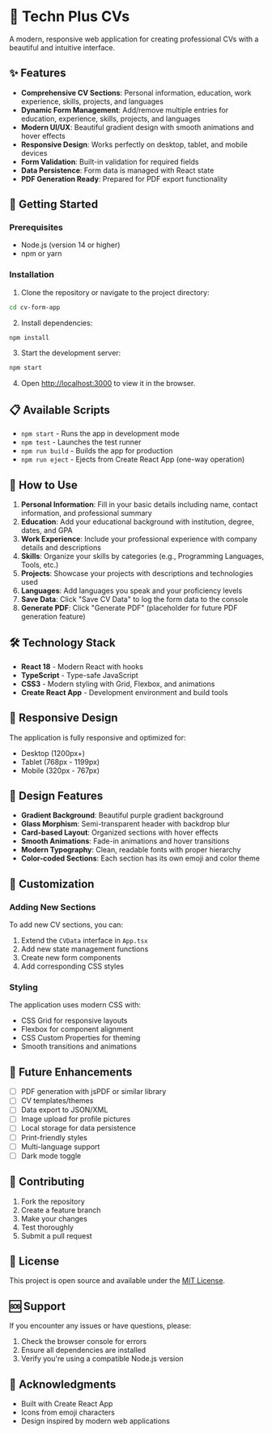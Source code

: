 # 📄 Techn Plus CVs

A modern, responsive web application for creating professional CVs with a beautiful and intuitive interface.

## ✨ Features

- **Comprehensive CV Sections**: Personal information, education, work experience, skills, projects, and languages
- **Dynamic Form Management**: Add/remove multiple entries for education, experience, skills, projects, and languages
- **Modern UI/UX**: Beautiful gradient design with smooth animations and hover effects
- **Responsive Design**: Works perfectly on desktop, tablet, and mobile devices
- **Form Validation**: Built-in validation for required fields
- **Data Persistence**: Form data is managed with React state
- **PDF Generation Ready**: Prepared for PDF export functionality

## 🚀 Getting Started

### Prerequisites

- Node.js (version 14 or higher)
- npm or yarn

### Installation

1. Clone the repository or navigate to the project directory:
```bash
cd cv-form-app
```

2. Install dependencies:
```bash
npm install
```

3. Start the development server:
```bash
npm start
```

4. Open [http://localhost:3000](http://localhost:3000) to view it in the browser.

## 📋 Available Scripts

- `npm start` - Runs the app in development mode
- `npm test` - Launches the test runner
- `npm run build` - Builds the app for production
- `npm run eject` - Ejects from Create React App (one-way operation)

## 🎯 How to Use

1. **Personal Information**: Fill in your basic details including name, contact information, and professional summary
2. **Education**: Add your educational background with institution, degree, dates, and GPA
3. **Work Experience**: Include your professional experience with company details and descriptions
4. **Skills**: Organize your skills by categories (e.g., Programming Languages, Tools, etc.)
5. **Projects**: Showcase your projects with descriptions and technologies used
6. **Languages**: Add languages you speak and your proficiency levels
7. **Save Data**: Click "Save CV Data" to log the form data to the console
8. **Generate PDF**: Click "Generate PDF" (placeholder for future PDF generation feature)

## 🛠️ Technology Stack

- **React 18** - Modern React with hooks
- **TypeScript** - Type-safe JavaScript
- **CSS3** - Modern styling with Grid, Flexbox, and animations
- **Create React App** - Development environment and build tools

## 📱 Responsive Design

The application is fully responsive and optimized for:
- Desktop (1200px+)
- Tablet (768px - 1199px)
- Mobile (320px - 767px)

## 🎨 Design Features

- **Gradient Background**: Beautiful purple gradient background
- **Glass Morphism**: Semi-transparent header with backdrop blur
- **Card-based Layout**: Organized sections with hover effects
- **Smooth Animations**: Fade-in animations and hover transitions
- **Modern Typography**: Clean, readable fonts with proper hierarchy
- **Color-coded Sections**: Each section has its own emoji and color theme

## 🔧 Customization

### Adding New Sections

To add new CV sections, you can:

1. Extend the `CVData` interface in `App.tsx`
2. Add new state management functions
3. Create new form components
4. Add corresponding CSS styles

### Styling

The application uses modern CSS with:
- CSS Grid for responsive layouts
- Flexbox for component alignment
- CSS Custom Properties for theming
- Smooth transitions and animations

## 📄 Future Enhancements

- [ ] PDF generation with jsPDF or similar library
- [ ] CV templates/themes
- [ ] Data export to JSON/XML
- [ ] Image upload for profile pictures
- [ ] Local storage for data persistence
- [ ] Print-friendly styles
- [ ] Multi-language support
- [ ] Dark mode toggle

## 🤝 Contributing

1. Fork the repository
2. Create a feature branch
3. Make your changes
4. Test thoroughly
5. Submit a pull request

## 📝 License

This project is open source and available under the [MIT License](LICENSE).

## 🆘 Support

If you encounter any issues or have questions, please:
1. Check the browser console for errors
2. Ensure all dependencies are installed
3. Verify you're using a compatible Node.js version

## 🎉 Acknowledgments

- Built with Create React App
- Icons from emoji characters
- Design inspired by modern web applications
